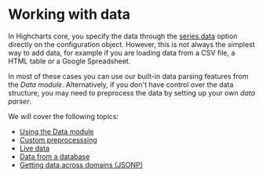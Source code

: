 Working with data
=================

In Highcharts core, you specify the data through the [series.data](https://api.highcharts.com/highcharts/series.line.data) option directly on the configuration object. However, this is not always the simplest way to add data, for example if you are loading data from a CSV file, a HTML table or a Google Spreadsheet.

In most of these cases you can use our built-in data parsing features from the _Data module_. Alternatively, if you don't have control over the data structure, you may need to preprocess the data by setting up your own _data parser_.

We will cover the following topics:

*   [Using the Data module](/docs/working-with-data/data-module)
*   [Custom preprocesssing](/docs/working-with-data/custom-preprocessing)
*   [Live data](/docs/working-with-data/live-data)
*   [Data from a database](/docs/working-with-data/data-from-a-database)
*   [Getting data across domains (JSONP)](/docs/working-with-data/getting-data-across-domains-jsonp)